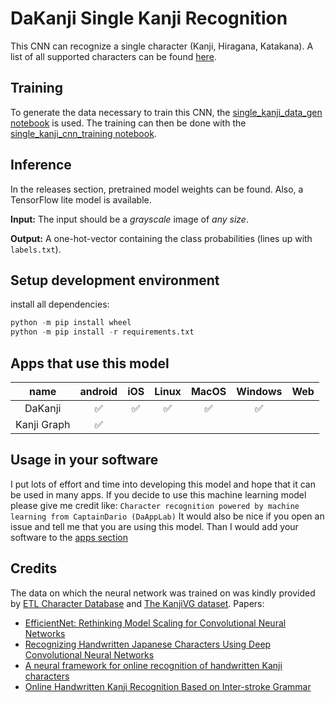 # DaKanji Single Kanji Recognition

This CNN can recognize a single character (Kanji, Hiragana, Katakana).
A list of all supported characters can be found [here](./labels.txt).

## Training

To generate the data necessary to train this CNN, the [single_kanji_data_gen notebook](single_kanji_data_gen.ipynb) is used.
The training can then be done with the [single_kanji_cnn_training notebook](single_kanji_cnn_training.ipynb).

## Inference

In the releases section, pretrained model weights can be found. Also, a TensorFlow lite model is available.

**Input:**
The input should be a *grayscale* image of *any size*.

**Output:**
A one-hot-vector containing the class probabilities (lines up with `labels.txt`).

## Setup development environment

install all dependencies:

``` python
python -m pip install wheel
python -m pip install -r requirements.txt
```

## Apps that use this model

| name | android | iOS | Linux | MacOS | Windows | Web |
|:---:|:---:|:---:|:---:|:---:|:---:|:---:|
| DaKanji | ✅ | ✅ | ✅ | ✅ | ✅ |   |
| Kanji Graph | ✅ |   |   |   |   |   |

## Usage in your software

I put lots of effort and time into developing this model and hope that it can be used in many apps.
If you decide to use this machine learning model please give me credit like:
`Character recognition powered by machine learning from CaptainDario (DaAppLab)`
It would also be nice if you open an issue and tell me that you are using this model.
Than I would add your software to the [apps section](#apps-which-use-this-model)

## Credits

The data on which the neural network was trained on was kindly provided by [ETL Character Database](http://etlcdb.db.aist.go.jp/obtaining-etl-character-database) and [The KanjiVG dataset](https://kanjivg.tagaini.net/).
Papers:

* [EfficientNet: Rethinking Model Scaling for Convolutional Neural Networks](https://arxiv.org/abs/1905.11946)
* [Recognizing Handwritten Japanese Characters Using Deep Convolutional Neural Networks](http://cs231n.stanford.edu/reports/2016/pdfs/262_Report.pdf)
* [A neural framework for online recognition of handwritten Kanji characters](https://www.researchgate.net/publication/327893142_A_neural_framework_for_online_recognition_of_handwritten_Kanji_characters)
* [Online Handwritten Kanji Recognition Based on Inter-stroke Grammar](https://www.researchgate.net/publication/4288187_Online_Handwritten_Kanji_Recognition_Based_on_Inter-stroke_Grammar)
